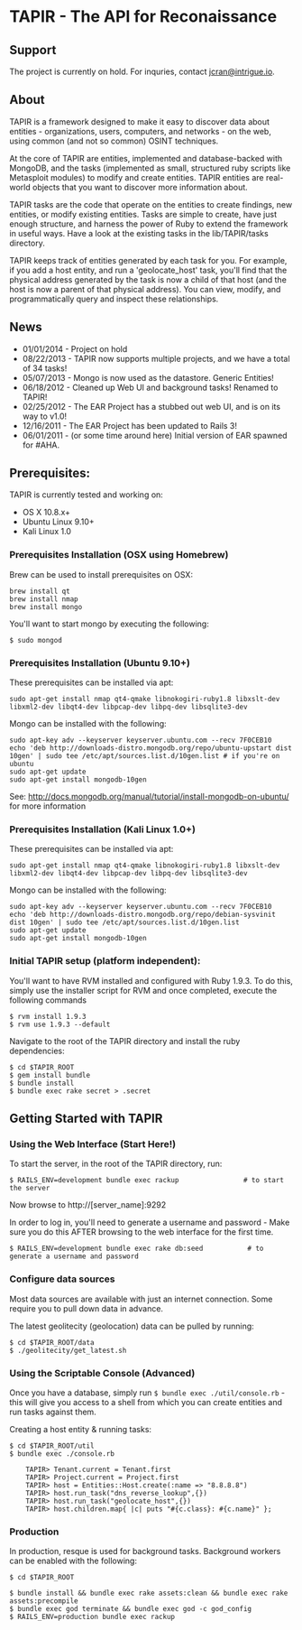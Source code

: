 # TAPIR - The API for Reconaissance

## Support

The project is currently on hold. For inquries, contact jcran@intrigue.io. 

## About

TAPIR is a framework designed to make it easy to discover data about entities - organizations, users, computers, and networks - on the web, using common (and not so common) OSINT techniques.

At the core of TAPIR are entities, implemented and database-backed with MongoDB, and the tasks (implemented as small, structured ruby scripts like Metasploit modules) to modify and create entities. TAPIR entities are real-world objects that you want to discover more information about.

TAPIR tasks are the code that operate on the entities to create findings, new entities, or modify existing entities. Tasks are simple to create, have just enough structure, and harness the power of Ruby to extend the framework in useful ways. Have a look at the existing tasks in the lib/TAPIR/tasks directory.

TAPIR keeps track of entities generated by each task for you. For example, if you add a host entity, and run a 'geolocate_host' task, you'll find that the physical address generated by the task is now a child of that host (and the host is now a parent of that physical address). You can view, modify, and programmatically query and inspect these relationships.

## News

* 01/01/2014 - Project on hold
* 08/22/2013 - TAPIR now supports multiple projects, and we have a total of 34 tasks!
* 05/07/2013 - Mongo is now used as the datastore. Generic Entities!
* 06/18/2012 - Cleaned up Web UI and background tasks! Renamed to TAPIR!
* 02/25/2012 - The EAR Project has a stubbed out web UI, and is on its way to v1.0!
* 12/16/2011 - The EAR Project has been updated to Rails 3!
* 06/01/2011 - (or some time around here) Initial version of EAR spawned for #AHA.

## Prerequisites:

TAPIR is currently tested and working on:

* OS X 10.8.x+
* Ubuntu Linux 9.10+
* Kali Linux 1.0

### Prerequisites Installation (OSX using Homebrew)

Brew can be used to install prerequisites on OSX:

	brew install qt
	brew install nmap
	brew install mongo

You'll want to start mongo by executing the following: 

	$ sudo mongod

### Prerequisites Installation (Ubuntu 9.10+) 

These prerequisites can be installed via apt:

	sudo apt-get install nmap qt4-qmake libnokogiri-ruby1.8 libxslt-dev libxml2-dev libqt4-dev libpcap-dev libpq-dev libsqlite3-dev 

Mongo can be installed with the following: 

	sudo apt-key adv --keyserver keyserver.ubuntu.com --recv 7F0CEB10
	echo 'deb http://downloads-distro.mongodb.org/repo/ubuntu-upstart dist 10gen' | sudo tee /etc/apt/sources.list.d/10gen.list # if you're on ubuntu
	sudo apt-get update
	sudo apt-get install mongodb-10gen

See: http://docs.mongodb.org/manual/tutorial/install-mongodb-on-ubuntu/ for more information

### Prerequisites Installation (Kali Linux 1.0+) 

These prerequisites can be installed via apt:

	sudo apt-get install nmap qt4-qmake libnokogiri-ruby1.8 libxslt-dev libxml2-dev libqt4-dev libpcap-dev libpq-dev libsqlite3-dev 

Mongo can be installed with the following: 

	sudo apt-key adv --keyserver keyserver.ubuntu.com --recv 7F0CEB10
	echo 'deb http://downloads-distro.mongodb.org/repo/debian-sysvinit dist 10gen' | sudo tee /etc/apt/sources.list.d/10gen.list
	sudo apt-get update
	sudo apt-get install mongodb-10gen

### Initial TAPIR setup (platform independent): 

You'll want to have RVM installed and configured with Ruby 1.9.3. To do this, simply use the installer script for RVM and once completed, execute the following commands
	
	$ rvm install 1.9.3
	$ rvm use 1.9.3 --default

Navigate to the root of the TAPIR directory and install the ruby dependencies: 

	$ cd $TAPIR_ROOT
	$ gem install bundle                
	$ bundle install                    
	$ bundle exec rake secret > .secret 

## Getting Started with TAPIR

### Using the Web Interface (Start Here!)

To start the server, in the root of the TAPIR directory, run: 

	$ RAILS_ENV=development bundle exec rackup                # to start the server

Now browse to http://[server_name]:9292 

In order to log in, you'll need to generate a username and password - Make sure you do this AFTER browsing to the web interface for the first time.  

	$ RAILS_ENV=development bundle exec rake db:seed           # to generate a username and password

### Configure data sources
		
Most data sources are available with just an internet connection. Some require you to pull down data in advance. 

The latest geolitecity (geolocation) data can be pulled by running: 

	$ cd $TAPIR_ROOT/data
	$ ./geolitecity/get_latest.sh 

### Using the Scriptable Console (Advanced)
Once you have a database, simply run `$ bundle exec ./util/console.rb` - this will give you access to a shell from which you can create entities and run tasks against them. 

Creating a host entity & running tasks: 

	$ cd $TAPIR_ROOT/util
	$ bundle exec ./console.rb

		TAPIR> Tenant.current = Tenant.first
		TAPIR> Project.current = Project.first
		TAPIR> host = Entities::Host.create(:name => "8.8.8.8")
		TAPIR> host.run_task("dns_reverse_lookup",{})
		TAPIR> host.run_task("geolocate_host",{})
		TAPIR> host.children.map{ |c| puts "#{c.class}: #{c.name}" };

### Production

In production, resque is used for background tasks. Background workers can be enabled with the following: 

    $ cd $TAPIR_ROOT

    $ bundle install && bundle exec rake assets:clean && bundle exec rake assets:precompile
    $ bundle exec god terminate && bundle exec god -c god_config
    $ RAILS_ENV=production bundle exec rackup
